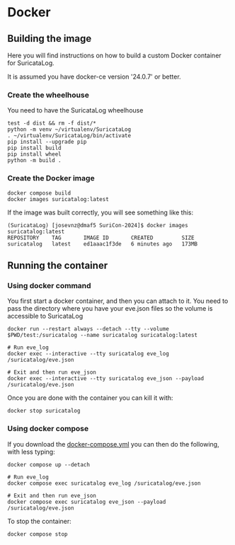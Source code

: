 # Docker

## Building the image

Here you will find instructions on how to build a custom Docker container for SuricataLog.

It is assumed you have docker-ce version '24.0.7' or better.

### Create the wheelhouse 

You need to have the SuricataLog wheelhouse

```shell
test -d dist && rm -f dist/*
python -m venv ~/virtualenv/SuricataLog
. ~/virtualenv/SuricataLog/bin/activate
pip install --upgrade pip
pip install build
pip install wheel
python -m build .
```

### Create the Docker image

```shell
docker compose build
docker images suricatalog:latest
```

If the image was built correctly, you will see something like this:

```shell
(SuricataLog) [josevnz@dmaf5 SuriCon-2024]$ docker images suricatalog:latest
REPOSITORY    TAG       IMAGE ID       CREATED         SIZE
suricatalog   latest    ed1aaac1f3de   6 minutes ago   173MB
```

## Running the container

### Using docker command

You first start a docker container, and then you can attach to it. You need to pass the directory where you have your
eve.json files so the volume is accessible to SuricataLog

```shell
docker run --restart always --detach --tty --volume $PWD/test:/suricatalog --name suricatalog suricatalog:latest

# Run eve_log
docker exec --interactive --tty suricatalog eve_log /suricatalog/eve.json

# Exit and then run eve_json
docker exec --interactive --tty suricatalog eve_json --payload /suricatalog/eve.json
```

Once you are done with the container you can kill it with:

```shell
docker stop suricatalog
```

### Using docker compose

If you download the [docker-compose.yml](docker-compose.yml) you can then do the following, with less typing:

```shell
docker compose up --detach

# Run eve_log
docker compose exec suricatalog eve_log /suricatalog/eve.json

# Exit and then run eve_json
docker compose exec suricatalog eve_json --payload /suricatalog/eve.json
```

To stop the container:

```shell
docker compose stop
```


